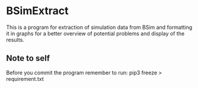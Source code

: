 # BSimExtract

This is a program for extraction of simulation data from BSim and formatting it in graphs for a better overview of potential problems and display of the results.

## Note to self
Before you commit the program remember to run: pip3 freeze > requirement.txt